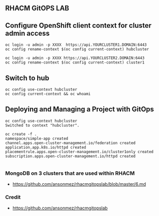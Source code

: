 ## RHACM GitOPS LAB

## Configure OpenShift client context for cluster admin access

```
oc login -u admin -p XXXX  https://api.YOURCLUSTER1.DOMAIN:6443
oc config rename-context $(oc config current-context) hubcluster

oc login -u admin -p XXXX https://api.YOURCLUSTER2.DOMAIN:6443
oc config rename-context $(oc config current-context) cluster1

```

## Switch to hub

```
oc config use-context hubcluster
oc config current-context && oc whoami
```

## Deploying and Managing a Project with GitOps

```
oc config use-context hubcluster
Switched to context "hubcluster".

oc create -f . 
namespace/simple-app created
channel.apps.open-cluster-management.io/federation created
application.app.k8s.io/httpd created
placementrule.apps.open-cluster-management.io/cluster1only created
subscription.apps.open-cluster-management.io/httpd created


```

### MongoDB on 3 clusters that are used within RHACM
* https://github.com/ansonmez/rhacmgitopslab/blob/master/6.md

### Credit 
* https://github.com/ansonmez/rhacmgitopslab
